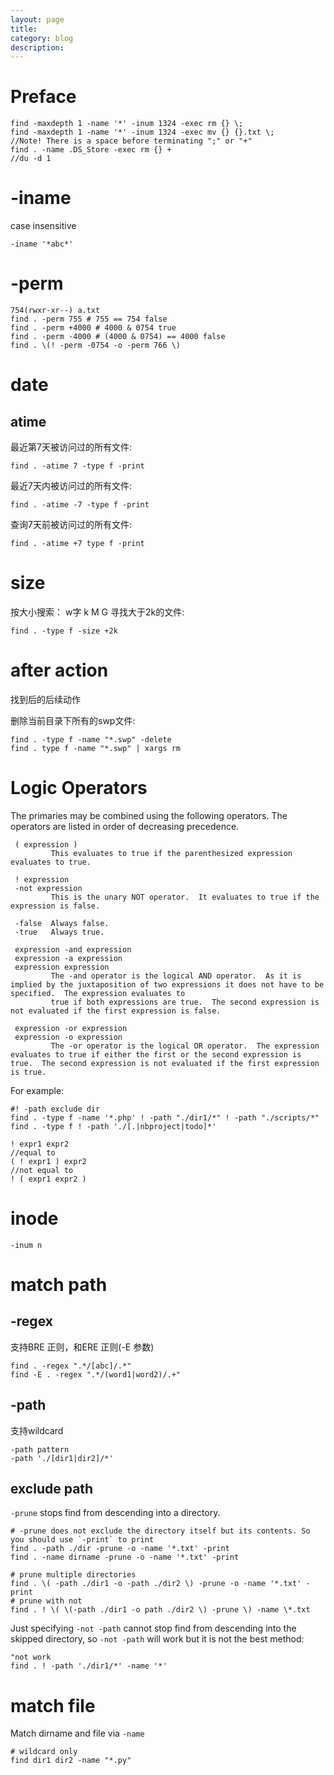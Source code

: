 ```yaml
---
layout: page
title:	
category: blog
description: 
---
```

# Preface

	find -maxdepth 1 -name '*' -inum 1324 -exec rm {} \;
	find -maxdepth 1 -name '*' -inum 1324 -exec mv {} {}.txt \;
	//Note! There is a space before terminating ";" or "+"
	find . -name .DS_Store -exec rm {} +
	//du -d 1

# -iname
case insensitive

	-iname '*abc*'

# -perm

	754(rwxr-xr--) a.txt
	find . -perm 755 # 755 == 754 false
	find . -perm +4000 # 4000 & 0754 true
	find . -perm -4000 # (4000 & 0754) == 4000 false
	find . \(! -perm -0754 -o -perm 766 \)

# date

## atime
最近第7天被访问过的所有文件:

	find . -atime 7 -type f -print

最近7天内被访问过的所有文件:

	find . -atime -7 -type f -print

查询7天前被访问过的所有文件:

	find . -atime +7 type f -print

# size
按大小搜索： w字 k M G 寻找大于2k的文件:

	find . -type f -size +2k

# after action
找到后的后续动作

删除当前目录下所有的swp文件:

	find . -type f -name "*.swp" -delete
	find . type f -name "*.swp" | xargs rm

# Logic Operators
The primaries may be combined using the following operators.  The operators are listed in order of decreasing precedence.

     ( expression )
             This evaluates to true if the parenthesized expression evaluates to true.

     ! expression
     -not expression
             This is the unary NOT operator.  It evaluates to true if the expression is false.

     -false  Always false.
     -true   Always true.

     expression -and expression
     expression -a expression
     expression expression
             The -and operator is the logical AND operator.  As it is implied by the juxtaposition of two expressions it does not have to be specified.  The expression evaluates to
             true if both expressions are true.  The second expression is not evaluated if the first expression is false.

     expression -or expression
     expression -o expression
             The -or operator is the logical OR operator.  The expression evaluates to true if either the first or the second expression is true.  The second expression is not evaluated if the first expression is true.

For example:

	#! -path exclude dir
	find . -type f -name '*.php' ! -path "./dir1/*" ! -path "./scripts/*"
	find . -type f ! -path './[.|nbproject|todo]*'

    ! expr1 expr2
    //equal to 
    ( ! expr1 ) expr2 
    //not equal to
    ! ( expr1 expr2 )

# inode

	-inum n

# match path

## -regex
支持BRE 正则，和ERE 正则(-E 参数)

	find . -regex ".*/[abc]/.*" 
	find -E . -regex ".*/(word1|word2)/.+" 

## -path
支持wildcard

	-path pattern
	-path './[dir1|dir2]/*'

## exclude path
`-prune` stops find from descending into a directory. 

	# -prune does not exclude the directory itself but its contents. So you should use `-print` to print
	find . -path ./dir -prune -o -name '*.txt' -print
	find . -name dirname -prune -o -name '*.txt' -print

    # prune multiple directories
	find . \( -path ./dir1 -o -path ./dir2 \) -prune -o -name '*.txt' -print
    # prune with not
	find . ! \( \(-path ./dir1 -o path ./dir2 \) -prune \) -name \*.txt

Just specifying `-not -path` cannot stop find from descending into the skipped directory, so `-not -path` will work but it is not the best method:

    "not work
	find . ! -path './dir1/*' -name '*'

# match file
Match dirname and file via `-name`

	# wildcard only
	find dir1 dir2 -name "*.py"
